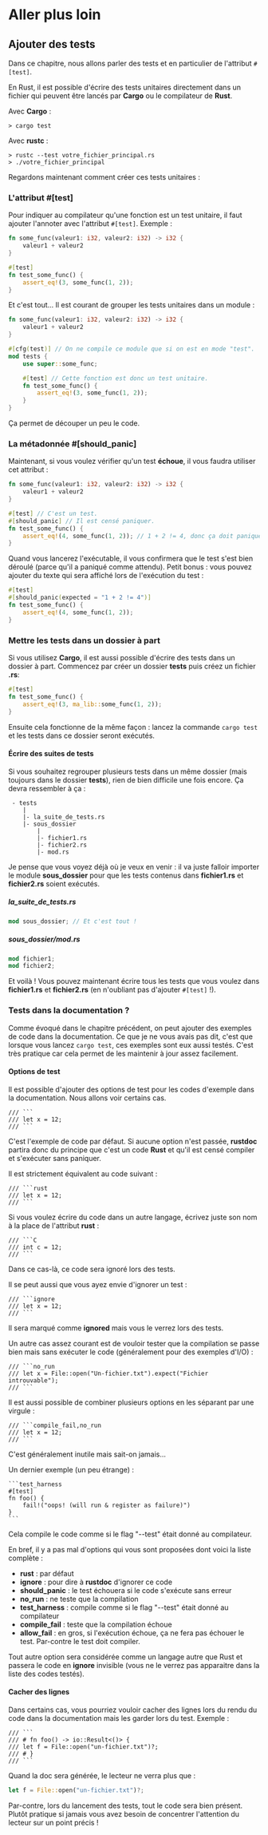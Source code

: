 # Aller plus loin

## Ajouter des tests

Dans ce chapitre, nous allons parler des tests et en particulier de l'attribut `#[test]`.

En Rust, il est possible d'écrire des tests unitaires directement dans un fichier qui peuvent être lancés par __Cargo__ ou le compilateur de __Rust__.

Avec __Cargo__ :

```Shell
> cargo test
```

Avec __rustc__ :

```Shell
> rustc --test votre_fichier_principal.rs
> ./votre_fichier_principal
```

Regardons maintenant comment créer ces tests unitaires :

### L'attribut #[test]

Pour indiquer au compilateur qu'une fonction est un test unitaire, il faut ajouter l'annoter avec l'attribut `#[test]`. Exemple :

```Rust
fn some_func(valeur1: i32, valeur2: i32) -> i32 {
    valeur1 + valeur2
}

#[test]
fn test_some_func() {
    assert_eq!(3, some_func(1, 2));
}
```

Et c'est tout... Il est courant de grouper les tests unitaires dans un module :

```Rust
fn some_func(valeur1: i32, valeur2: i32) -> i32 {
    valeur1 + valeur2
}

#[cfg(test)] // On ne compile ce module que si on est en mode "test".
mod tests {
    use super::some_func;

    #[test] // Cette fonction est donc un test unitaire.
    fn test_some_func() {
        assert_eq!(3, some_func(1, 2));
    }
}
```

Ça permet de découper un peu le code.

### La métadonnée #[should_panic]

Maintenant, si vous voulez vérifier qu'un test __échoue__, il vous faudra utiliser cet attribut :

```Rust
fn some_func(valeur1: i32, valeur2: i32) -> i32 {
    valeur1 + valeur2
}

#[test] // C'est un test.
#[should_panic] // Il est censé paniquer.
fn test_some_func() {
    assert_eq!(4, some_func(1, 2)); // 1 + 2 != 4, donc ça doit paniquer.
}
```

Quand vous lancerez l'exécutable, il vous confirmera que le test s'est bien déroulé (parce qu'il a paniqué comme attendu). Petit bonus : vous pouvez ajouter du texte qui sera affiché lors de l'exécution du test :

```Rust
#[test]
#[should_panic(expected = "1 + 2 != 4")]
fn test_some_func() {
    assert_eq!(4, some_func(1, 2));
}
```

### Mettre les tests dans un dossier à part

Si vous utilisez __Cargo__, il est aussi possible d'écrire des tests dans un dossier à part. Commencez par créer un dossier __tests__ puis créez un fichier __.rs__:

```Rust
#[test]
fn test_some_func() {
    assert_eq!(3, ma_lib::some_func(1, 2));
}
```

Ensuite cela fonctionne de la même façon : lancez la commande `cargo test` et les tests dans ce dossier seront exécutés.

#### Écrire des suites de tests

Si vous souhaitez regrouper plusieurs tests dans un même dossier (mais toujours dans le dossier __tests__), rien de bien difficile une fois encore. Ça devra ressembler à ça :

```
 - tests
    |
    |- la_suite_de_tests.rs
    |- sous_dossier
        |
        |- fichier1.rs
        |- fichier2.rs
        |- mod.rs
```

Je pense que vous voyez déjà où je veux en venir : il va juste falloir importer le module **sous_dossier** pour que les tests contenus dans __fichier1.rs__ et __fichier2.rs__ soient exécutés.

##### la_suite_de_tests.rs

```Rust
mod sous_dossier; // Et c'est tout !
```

##### sous_dossier/mod.rs

```Rust
mod fichier1;
mod fichier2;
```

Et voilà ! Vous pouvez maintenant écrire tous les tests que vous voulez dans __fichier1.rs__ et __fichier2.rs__ (en n'oubliant pas d'ajouter `#[test]` !).

### Tests dans la documentation ?

Comme évoqué dans le chapitre précédent, on peut ajouter des exemples de code dans la documentation. Ce que je ne vous avais pas dit, c'est que lorsque vous lancez ``cargo test``, ces exemples sont eux aussi testés. C'est très pratique car cela permet de les maintenir à jour assez facilement.

#### Options de test

Il est possible d'ajouter des options de test pour les codes d'exemple dans la documentation. Nous allons voir certains cas.

    /// ```
    /// let x = 12;
    /// ```

C'est l'exemple de code par défaut. Si aucune option n'est passée, __rustdoc__ partira donc du principe que c'est un code __Rust__ et qu'il est censé compiler et s'exécuter sans paniquer.

Il est strictement équivalent au code suivant :

    /// ```rust
    /// let x = 12;
    /// ```

Si vous voulez écrire du code dans un autre langage, écrivez juste son nom à la place de l'attribut __rust__ :

    /// ```C
    /// int c = 12;
    /// ```

Dans ce cas-là, ce code sera ignoré lors des tests.

Il se peut aussi que vous ayez envie d'ignorer un test :

    /// ```ignore
    /// let x = 12;
    /// ```

Il sera marqué comme __ignored__ mais vous le verrez lors des tests.

Un autre cas assez courant est de vouloir tester que la compilation se passe bien mais sans exécuter le code (généralement pour des exemples d'I/O) :

    /// ```no_run
    /// let x = File::open("Un-fichier.txt").expect("Fichier introuvable");
    /// ```

Il est aussi possible de combiner plusieurs options en les séparant par une virgule :

    /// ```compile_fail,no_run
    /// let x = 12;
    /// ```

C'est généralement inutile mais sait-on jamais...

Un dernier exemple (un peu étrange) :

    ```test_harness
    #[test]
    fn foo() {
        fail!("oops! (will run & register as failure)")
    }
    ```

Cela compile le code comme si le flag "--test" était donné au compilateur.

En bref, il y a pas mal d'options qui vous sont proposées dont voici la liste complète :

-   __rust__ : par défaut
-   __ignore__ : pour dire à __rustdoc__ d'ignorer ce code
-   __should_panic__ : le test échouera si le code s'exécute sans erreur
-   __no_run__ : ne teste que la compilation
-   __test_harness__ : compile comme si le flag "--test" était donné au compilateur
-   __compile_fail__ : teste que la compilation échoue
-   __allow_fail__ : en gros, si l'exécution échoue, ça ne fera pas échouer le test. Par-contre le test doit compiler.

Tout autre option sera considérée comme un langage autre que Rust et passera le code en __ignore__ invisible (vous ne le verrez pas apparaitre dans la liste des codes testés).

#### Cacher des lignes

Dans certains cas, vous pourriez vouloir cacher des lignes lors du rendu du code dans la documentation mais les garder lors du test. Exemple :

    /// ```
    /// # fn foo() -> io::Result<()> {
    /// let f = File::open("un-fichier.txt")?;
    /// # }
    /// ```

Quand la doc sera générée, le lecteur ne verra plus que :

```Rust
let f = File::open("un-fichier.txt")?;
```

Par-contre, lors du lancement des tests, tout le code sera bien présent. Plutôt pratique si jamais vous avez besoin de concentrer l'attention du lecteur sur un point précis !
